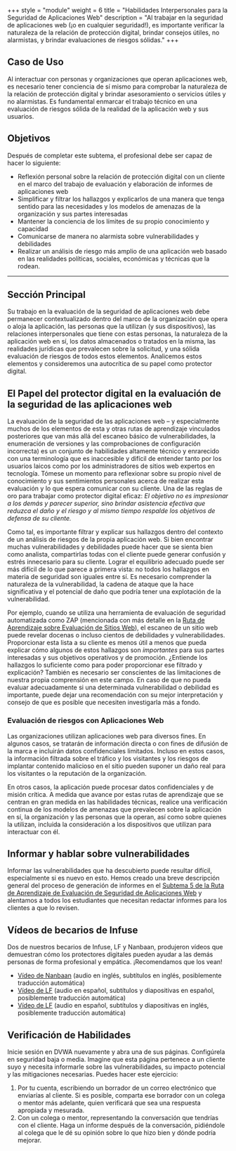 +++
style = "module"
weight = 6
title = "Habilidades Interpersonales para la Seguridad de Aplicaciones Web"
description = "Al trabajar en la seguridad de aplicaciones web (¡o en cualquier seguridad!), es importante verificar la naturaleza de la relación de protección digital, brindar consejos útiles, no alarmistas, y brindar evaluaciones de riesgos sólidas."
+++

## Caso de Uso

Al interactuar con personas y organizaciones que operan aplicaciones web, es necesario tener conciencia de sí mismo para comprobar la naturaleza de la relación de protección digital y brindar asesoramiento o servicios útiles y no alarmistas. Es fundamental enmarcar el trabajo técnico en una evaluación de riesgos sólida de la realidad de la aplicación web y sus usuarios.

## Objetivos

Después de completar este subtema, el profesional debe ser capaz de hacer lo siguiente:

- Reflexión personal sobre la relación de protección digital con un cliente en el marco del trabajo de evaluación y elaboración de informes de aplicaciones web
- Simplificar y filtrar los hallazgos y explicarlos de una manera que tenga sentido para las necesidades y los modelos de amenazas de la organización y sus partes interesadas
- Mantener la conciencia de los límites de su propio conocimiento y capacidad
- Comunicarse de manera no alarmista sobre vulnerabilidades y debilidades
- Realizar un análisis de riesgo más amplio de una aplicación web basado en las realidades políticas, sociales, económicas y técnicas que la rodean.

---

## Sección Principal

Su trabajo en la evaluación de la seguridad de aplicaciones web debe permanecer contextualizado dentro del marco de la organización que opera o aloja la aplicación, las personas que la utilizan (y sus dispositivos), las relaciones interpersonales que tiene con estas personas, la naturaleza de la aplicación web en sí, los datos almacenados o tratados en la misma, las realidades jurídicas que prevalecen sobre la solicitud, y una sólida evaluación de riesgos de todos estos elementos. Analicemos estos elementos y consideremos una autocrítica de su papel como protector digital.

## El Papel del protector digital en la evaluación de la seguridad de las aplicaciones web

La evaluación de la seguridad de las aplicaciones web – y especialmente muchos de los elementos de esta y otras rutas de aprendizaje vinculados posteriores que van más allá del escaneo básico de vulnerabilidades, la enumeración de versiones y las comprobaciones de configuración incorrecta) es un conjunto de habilidades altamente técnico y enrarecido con una terminología que es inaccesible y difícil de entender tanto por los usuarios laicos como por los administradores de sitios web expertos en tecnología. Tómese un momento para reflexionar sobre su propio nivel de conocimiento y sus sentimientos personales acerca de realizar esta evaluación y lo que espera comunicar con su cliente. Una de las reglas de oro para trabajar como protector digital eficaz: _El objetivo no es impresionar a los demás y parecer superior, sino brindar asistencia efectiva que reduzca el daño y el riesgo y al mismo tiempo respalde los objetivos de defensa de su cliente._

Como tal, es importante filtrar y explicar sus hallazgos dentro del contexto de un análisis de riesgos de la propia aplicación web. Si bien encontrar muchas vulnerabilidades y debilidades puede hacer que se sienta bien como analista, compartirlas todas con el cliente puede generar confusión y estrés innecesario para su cliente. Lograr el equilibrio adecuado puede ser más difícil de lo que parece a primera vista: no todos los hallazgos en materia de seguridad son iguales entre sí. Es necesario comprender la naturaleza de la vulnerabilidad, la cadena de ataque que la hace significativa y el potencial de daño que podría tener una explotación de la vulnerabilidad.

Por ejemplo, cuando se utiliza una herramienta de evaluación de seguridad automatizada como ZAP (mencionada con más detalle en la [Ruta de Aprendizaje sobre Evaluación de Sitios Web](/es/learning-path/5/)), el escaneo de un sitio web puede revelar docenas o incluso cientos de debilidades y vulnerabilidades. Proporcionar esta lista a su cliente es menos útil a menos que pueda explicar cómo algunos de estos hallazgos son _importantes_ para sus partes interesadas y sus objetivos operativos y de promoción. ¿Entiende los hallazgos lo suficiente como para poder proporcionar ese filtrado y explicación? También es necesario ser conscientes de las limitaciones de nuestra propia comprensión en este campo. En caso de que no pueda evaluar adecuadamente si una determinada vulnerabilidad o debilidad es importante, puede dejar una recomendación con su mejor interpretación y consejo de que es posible que necesiten investigarla más a fondo.

### Evaluación de riesgos con Aplicaciones Web

Las organizaciones utilizan aplicaciones web para diversos fines. En algunos casos, se tratarán de información directa o con fines de difusión de la marca e incluirán datos confidenciales limitados. Incluso en estos casos, la información filtrada sobre el tráfico y los visitantes y los riesgos de implantar contenido malicioso en el sitio pueden suponer un daño real para los visitantes o la reputación de la organización.

En otros casos, la aplicación puede procesar datos confidenciales y de misión crítica. A medida que avance por estas rutas de aprendizaje que se centran en gran medida en las habilidades técnicas, realice una verificación continua de los modelos de amenazas que prevalecen sobre la aplicación en sí, la organización y las personas que la operan, así como sobre quienes la utilizan, incluida la consideración a los dispositivos que utilizan para interactuar con él.

## Informar y hablar sobre vulnerabilidades

Informar las vulnerabilidades que ha descubierto puede resultar difícil, especialmente si es nuevo en esto. Hemos creado una breve descripción general del proceso de generación de informes en el [Subtema 5 de la Ruta de Aprendizaje de Evaluación de Seguridad de Aplicaciones Web](/es/learning-path/5/module-5) y alentamos a todos los estudiantes que necesitan redactar informes para los clientes a que lo revisen.

## Vídeos de becarios de Infuse

Dos de nuestros becarios de Infuse, LF y Nanbaan, produjeron vídeos que demuestran cómo los protectores digitales pueden ayudar a las demás personas de forma profesional y empática. ¡Recomendamos que los vean!

* [Vídeo de Nanbaan](https://www.youtube.com/watch?v=oSR_EL-6qAQ) (audio en inglés, subtítulos en inglés, posiblemente traducción automática)
* [Vídeo de LF](https://www.youtube.com/watch?v=SbALgt0oZIo) (audio en español, subtítulos y diapositivas en español, posiblemente traducción automática)
* [Vídeo de LF](https://www.youtube.com/watch?v=ouKS7s4GAPs) (audio en español, subtítulos y diapositivas en inglés,  posiblemente traducción automática)

## Verificación de Habilidades

Inicie sesión en DVWA nuevamente y abra una de sus páginas. Configúrela en seguridad baja o media. Imagine que esta página pertenece a un cliente suyo y necesita informarle sobre las vulnerabilidades, su impacto potencial y las mitigaciones necesarias. Puedes hacer este ejercicio:

1. Por tu cuenta, escribiendo un borrador de un correo electrónico que enviarías al cliente. Si es posible, comparta ese borrador con un colega o mentor más adelante, quien verificará que sea una respuesta apropiada y mesurada.
2. Con un colega o mentor, representando la conversación que tendrías con el cliente. Haga un informe después de la conversación, pidiéndole al colega que le dé su opinión sobre lo que hizo bien y dónde podría mejorar.
